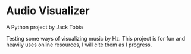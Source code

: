 # Audio Visualizer
  A Python project by Jack Tobia

Testing some ways of visualizing music by Hz. This project is for fun and heavily uses online resources,
I will cite them as I progress.
